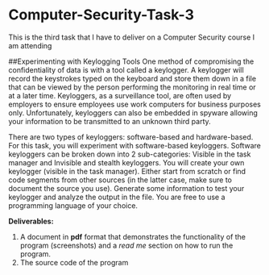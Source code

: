 # Computer-Security-Task-3
This is the third task that I have to deliver on a Computer Security course I am attending

##Experimenting with Keylogging Tools
One method of compromising the confidentiality of data is with a tool called a keylogger. A keylogger will record the keystrokes typed on the keyboard and store them down in a file that can be viewed by the person performing the monitoring in real time or at a later time. Keyloggers, as a surveillance tool, are often used by employers to ensure employees use work computers for business purposes only. Unfortunately, keyloggers can also be embedded in spyware allowing your information to be transmitted to an unknown third party.

There are two types of keyloggers: software-based and hardware-based. For this task, you will experiment with software-based keyloggers. Software keyloggers can be broken down into 2 sub-categories: Visible in the task manager and Invisible and stealth keyloggers. You will create your own keylogger (visible in the task manager). Either start from scratch or find code segments from other sources (in the latter case, make sure to document the source you use). Generate some information to test your keylogger and analyze the output in the file. You are free to use a programming language of your choice.

**Deliverables:**

1. A document in **pdf** format that demonstrates the functionality of the program (screenshots) and a *read me* section on how to run the program.
2. The source code of the program
